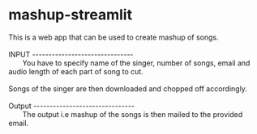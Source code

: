 # mashup-streamlit
This is a web app that can be used to create mashup of songs.
<br><br>
INPUT -------------------------------<br>
   &nbsp;&nbsp;&nbsp;&nbsp;&nbsp;&nbsp; You have to specify name of the singer, number of songs, email and audio length of each part of song to cut.
<br><br>
Songs of the singer are then downloaded and chopped off accordingly.
<br><br>
Output -------------------------------<br>
   &nbsp;&nbsp;&nbsp;&nbsp;&nbsp;&nbsp; The output i.e mashup of the songs is then mailed to the provided email.
